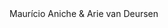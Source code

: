 <div class="author-row">
    Maurício Aniche & Arie van Deursen
    <!--
	<div class="author-column">
	<img class="author-photo author-photo-mauricio" src="{{ '/assets/img/mauricio.jpg' | relative_url }}" />
	<span class="author-name"><a href="https://www.mauricioaniche.com">Maurício Aniche</a><br>Assistant Professor in Software Engineering<br>TU Delft</span>
	</div>

	<div class="author-column">
	<img class="author-photo author-photo-arie" src="{{ '/assets/img/arie.jpg' | relative_url }}" />
	<span class="author-name"><a href="https://www.avandeursen.com">Arie van Deursen</a><br>Full Professor in Software Engineering<br>TU Delft</span>
	</div>
	-->
</div>